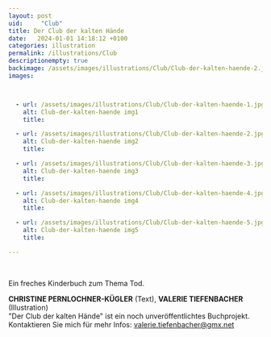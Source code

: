 ```yaml
---
layout: post
uid:     "Club"
title: Der Club der kalten Hände
date:   2024-01-01 14:18:12 +0100
categories: illustration
permalink: /illustrations/Club
descriptionempty: true
backimage: /assets/images/illustrations/Club/Club-der-kalten-haende-2.jpg
images:



  - url: /assets/images/illustrations/Club/Club-der-kalten-haende-1.jpg
    alt: Club-der-kalten-haende img1
    title:  

  - url: /assets/images/illustrations/Club/Club-der-kalten-haende-2.jpg
    alt: Club-der-kalten-haende img2
    title:

  - url: /assets/images/illustrations/Club/Club-der-kalten-haende-3.jpg
    alt: Club-der-kalten-haende img3
    title:

  - url: /assets/images/illustrations/Club/Club-der-kalten-haende-4.jpg
    alt: Club-der-kalten-haende img4
    title:

  - url: /assets/images/illustrations/Club/Club-der-kalten-haende-5.jpg
    alt: Club-der-kalten-haende img5
    title:

---
```

<br>

Ein freches Kinderbuch zum Thema Tod.

**CHRISTINE PERNLOCHNER-KÜGLER** (Text), **VALERIE TIEFENBACHER** (Illustration)
<br>
"Der Club der kalten Hände" ist ein noch unveröffentlichtes Buchprojekt. Kontaktieren Sie mich für mehr Infos: valerie.tiefenbacher@gmx.net
<br>
<br>

